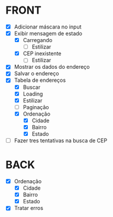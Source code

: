 # FRONT

-   [x] Adicionar máscara no input
-   [x] Exibir mensagem de estado
    -   [x] Carregando
        -   [ ] Estilizar
    -   [x] CEP inexistente
        -   [ ] Estilizar
-   [x] Mostrar os dados do endereço
-   [x] Salvar o endereço
-   [x] Tabela de endereços
    -   [x] Buscar
    -   [x] Loading
    -   [x] Estilizar
    -   [ ] Paginação
    -   [x] Ordenação
        -   [x] Cidade
        -   [x] Bairro
        -   [x] Estado
-   [ ] Fazer tres tentativas na busca de CEP

# BACK

-   [x] Ordenação
    -   [x] Cidade
    -   [x] Bairro
    -   [x] Estado
-   [x] Tratar erros
